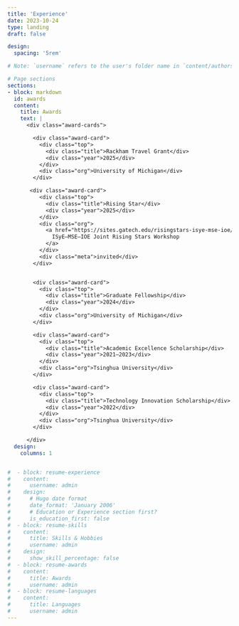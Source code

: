 ```yaml
---
title: 'Experience'
date: 2023-10-24
type: landing
draft: false

design:
  spacing: '5rem'

# Note: `username` refers to the user's folder name in `content/authors/`

# Page sections
sections:
- block: markdown
  id: awards
  content:
    title: Awards
    text: |
      <div class="award-cards">

        <div class="award-card">
          <div class="top">
            <div class="title">Rackham Travel Grant</div>
            <div class="year">2025</div>
          </div>
          <div class="org">University of Michigan</div>
        </div>

       <div class="award-card">
          <div class="top">
            <div class="title">Rising Star</div>
            <div class="year">2025</div>
          </div>
          <div class="org">
            <a href="https://sites.gatech.edu/risingstars-isye-mse-ioe/" target="_blank" rel="noopener">
              ISyE–MSE–IOE Joint Rising Stars Workshop
            </a>
          </div>
          <div class="meta">invited</div>
        </div>


        <div class="award-card">
          <div class="top">
            <div class="title">Graduate Fellowship</div>
            <div class="year">2024</div>
          </div>
          <div class="org">University of Michigan</div>
        </div>

        <div class="award-card">
          <div class="top">
            <div class="title">Academic Excellence Scholarship</div>
            <div class="year">2021–2023</div>
          </div>
          <div class="org">Tsinghua University</div>
        </div>

        <div class="award-card">
          <div class="top">
            <div class="title">Technology Innovation Scholarship</div>
            <div class="year">2022</div>
          </div>
          <div class="org">Tsinghua University</div>
        </div>

      </div>
  design:
    columns: 1


#  - block: resume-experience
#    content:
#      username: admin
#    design:
#      # Hugo date format
#      date_format: 'January 2006'
#      # Education or Experience section first?
#      is_education_first: false
#  - block: resume-skills
#    content:
#      title: Skills & Hobbies
#      username: admin
#    design:
#      show_skill_percentage: false
#  - block: resume-awards
#    content:
#      title: Awards
#      username: admin
#  - block: resume-languages
#    content:
#      title: Languages
#      username: admin
---
```


